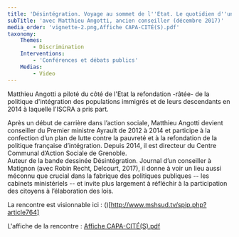 ```yaml
---
title: 'Désintégration. Voyage au sommet de l''Etat. Le quotidien d''un conseiller à Matignon'
subTitle: 'avec Matthieu Angotti, ancien conseiller (décembre 2017)'
media_order: 'vignette-2.png,Affiche CAPA-CITÉ(S).pdf'
taxonomy:
    Themes:
        - Discrimination
    Interventions:
        - 'Conférences et débats publics'
    Medias:
        - Video
---
```


Matthieu Angotti a piloté du côté de l'Etat la refondation -râtée- de la politique d'intégration des populations immigrés et de leurs descendants en 2014 à laquelle l'ISCRA a pris part.

Après un début de carrière dans l’action sociale, Matthieu Angotti devient conseiller du Premier ministre Ayrault de 2012 à 2014 et participe à la confection d’un plan de
lutte contre la pauvreté et à la refondation de la politique française d’intégration. Depuis 2014, il est directeur du Centre Communal d’Action Sociale de Grenoble.  
Auteur de la bande dessinée Désintégration. Journal d’un conseiller à Matignon (avec Robin Recht, Delcourt, 2017), il donne à voir un lieu aussi méconnu que crucial dans la fabrique des
politiques publiques -- les cabinets ministériels -- et invite plus largement à réfléchir à la participation des citoyens à l’élaboration des lois.

La rencontre est visionnable ici :
()[http://www.mshsud.tv/spip.php?article764]

L'affiche de la rencontre :
[Affiche CAPA-CITÉ(S).pdf](Affiche%20CAPA-CITE%CC%81%28S%29.pdf)


